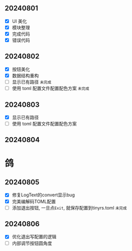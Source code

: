 ## 20240801

- [x] UI 美化
- [x] 模块整理
- [x] 完成代码
- [x] 错误代码

## 20240802

- [x] 按钮美化
- [x] 数据结构重构
- [ ] 显示已有路径 `未完成`
- [ ] 使用 toml 配置文件配置配色方案 `未完成`

## 20240803

- [x] 显示已有路径
- [ ] 使用 toml 配置文件配置配色方案

## 20240804

# 鸽

## 20240805

- [x] 修复LogText的convert显示bug
- [x] 完美编解码TOML配置
- [ ] 添加退出按钮, 一旦点`Exit`, 就保存配置到tinyrs.toml `未完成`

## 20240806
- [x] 优化退出写配置的逻辑
- [ ] 内部调节按钮圆角度